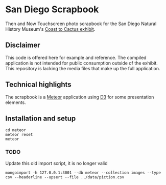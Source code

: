 # San Diego Scrapbook

Then and Now Touchscreen photo scrapbook for the San Diego Natural History Museum's [Coast to
Cactus exhibit](http://www.sdnhm.org/exhibitions/current-exhibitions/coast-to-cactus-in-southern-california/).

## Disclaimer
This code is offered here for example and reference. The compiled application is not intended for public consumption outside of the exhibit. This repository is lacking the media files that make up the full application.

## Technical highlights
The scrapbook is a [Meteor](https://www.meteor.com/) application using [D3](http://d3js.org/) for some presentation elements.

## Installation and setup

    cd meteor
    meteor reset
    meteor

### TODO
Update this old import script, it is no longer valid

    mongoimport -h 127.0.0.1:3001 --db meteor --collection images --type csv --headerline --upsert --file ../data/piction.csv
